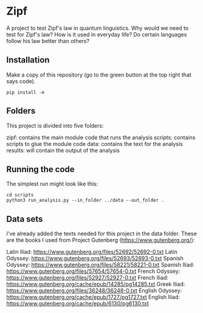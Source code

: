 # Zipf
A project to test Zipf's law in quantum linguistics. Why would we need to test for Zipf's law? How is it used in everyday life? Do certain languages follow his law better than others?


## Installation
Make a copy of this repository (go to the green button at the top right that says code). 

```
pip install -e
```
## Folders
This project is divided into five folders:

zipf: contains the main module code that runs the analysis
scripts: contains scripts to glue the module code
data: contains the text for the analysis
results: will contain the output of the analysis


## Running the code

The simplest run might look like this:

```
cd scripts
python3 run_analysis.py --in_folder ../data --out_folder .
```
## Data sets
I've already added the texts needed for this project in the data folder. These are the books I used from Project Gutenberg (https://www.gutenberg.org/):

Latin Iliad: https://www.gutenberg.org/files/52692/52692-0.txt
Latin Odyssey: https://www.gutenberg.org/files/52693/52693-0.txt
Spanish Odyssey: https://www.gutenberg.org/files/58221/58221-0.txt
Spanish Iliad: https://www.gutenberg.org/files/57654/57654-0.txt
French Odyssey: https://www.gutenberg.org/files/52927/52927-0.txt
French Iliad: https://www.gutenberg.org/cache/epub/14285/pg14285.txt
Greek Iliad: https://www.gutenberg.org/files/36248/36248-0.txt
English Odyssey: https://www.gutenberg.org/cache/epub/1727/pg1727.txt
English Iliad: https://www.gutenberg.org/cache/epub/6130/pg6130.txt
